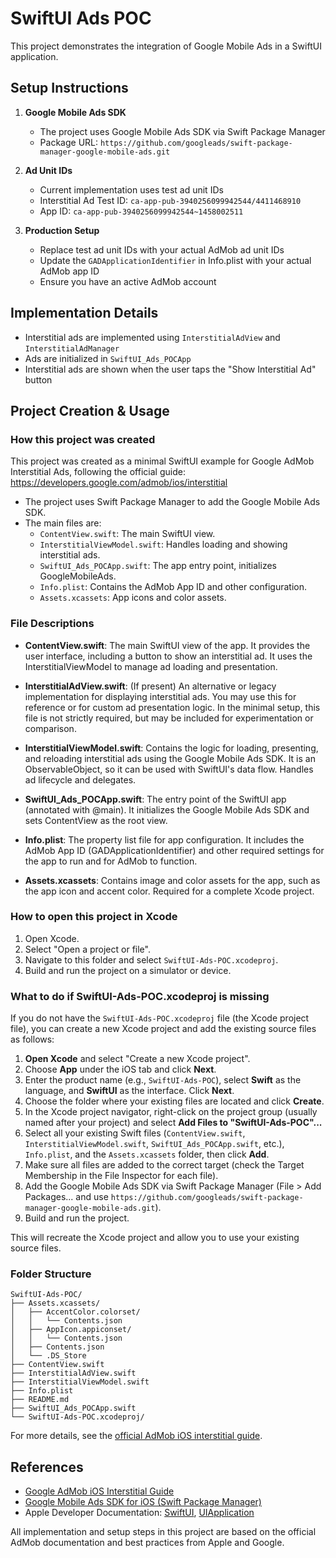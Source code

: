 # SwiftUI Ads POC

This project demonstrates the integration of Google Mobile Ads in a SwiftUI application.

## Setup Instructions

1. **Google Mobile Ads SDK**
   - The project uses Google Mobile Ads SDK via Swift Package Manager
   - Package URL: `https://github.com/googleads/swift-package-manager-google-mobile-ads.git`

2. **Ad Unit IDs**
   - Current implementation uses test ad unit IDs
   - Interstitial Ad Test ID: `ca-app-pub-3940256099942544/4411468910`
   - App ID: `ca-app-pub-3940256099942544~1458002511`

3. **Production Setup**
   - Replace test ad unit IDs with your actual AdMob ad unit IDs
   - Update the `GADApplicationIdentifier` in Info.plist with your actual AdMob app ID
   - Ensure you have an active AdMob account

## Implementation Details

- Interstitial ads are implemented using `InterstitialAdView` and `InterstitialAdManager`
- Ads are initialized in `SwiftUI_Ads_POCApp`
- Interstitial ads are shown when the user taps the "Show Interstitial Ad" button



## Project Creation & Usage

### How this project was created

This project was created as a minimal SwiftUI example for Google AdMob Interstitial Ads, following the official guide: https://developers.google.com/admob/ios/interstitial

- The project uses Swift Package Manager to add the Google Mobile Ads SDK.
- The main files are:
  - `ContentView.swift`: The main SwiftUI view.
  - `InterstitialViewModel.swift`: Handles loading and showing interstitial ads.
  - `SwiftUI_Ads_POCApp.swift`: The app entry point, initializes GoogleMobileAds.
  - `Info.plist`: Contains the AdMob App ID and other configuration.
  - `Assets.xcassets`: App icons and color assets.

### File Descriptions

- **ContentView.swift**: The main SwiftUI view of the app. It provides the user interface, including a button to show an interstitial ad. It uses the InterstitialViewModel to manage ad loading and presentation.

- **InterstitialAdView.swift**: (If present) An alternative or legacy implementation for displaying interstitial ads. You may use this for reference or for custom ad presentation logic. In the minimal setup, this file is not strictly required, but may be included for experimentation or comparison.

- **InterstitialViewModel.swift**: Contains the logic for loading, presenting, and reloading interstitial ads using the Google Mobile Ads SDK. It is an ObservableObject, so it can be used with SwiftUI's data flow. Handles ad lifecycle and delegates.

- **SwiftUI_Ads_POCApp.swift**: The entry point of the SwiftUI app (annotated with @main). It initializes the Google Mobile Ads SDK and sets ContentView as the root view.

- **Info.plist**: The property list file for app configuration. It includes the AdMob App ID (GADApplicationIdentifier) and other required settings for the app to run and for AdMob to function.

- **Assets.xcassets**: Contains image and color assets for the app, such as the app icon and accent color. Required for a complete Xcode project.

### How to open this project in Xcode 

1. Open Xcode.
2. Select "Open a project or file".
3. Navigate to this folder and select `SwiftUI-Ads-POC.xcodeproj`.
4. Build and run the project on a simulator or device.

### What to do if SwiftUI-Ads-POC.xcodeproj is missing

If you do not have the `SwiftUI-Ads-POC.xcodeproj` file (the Xcode project file), you can create a new Xcode project and add the existing source files as follows:

1. **Open Xcode** and select "Create a new Xcode project".
2. Choose **App** under the iOS tab and click **Next**.
3. Enter the product name (e.g., `SwiftUI-Ads-POC`), select **Swift** as the language, and **SwiftUI** as the interface. Click **Next**.
4. Choose the folder where your existing files are located and click **Create**.
5. In the Xcode project navigator, right-click on the project group (usually named after your project) and select **Add Files to "SwiftUI-Ads-POC"...**
6. Select all your existing Swift files (`ContentView.swift`, `InterstitialViewModel.swift`, `SwiftUI_Ads_POCApp.swift`, etc.), `Info.plist`, and the `Assets.xcassets` folder, then click **Add**.
7. Make sure all files are added to the correct target (check the Target Membership in the File Inspector for each file).
8. Add the Google Mobile Ads SDK via Swift Package Manager (File > Add Packages... and use `https://github.com/googleads/swift-package-manager-google-mobile-ads.git`).
9. Build and run the project.

This will recreate the Xcode project and allow you to use your existing source files.

### Folder Structure

```
SwiftUI-Ads-POC/
├── Assets.xcassets/
│   ├── AccentColor.colorset/
│   │   └── Contents.json
│   ├── AppIcon.appiconset/
│   │   └── Contents.json
│   ├── Contents.json
│   └── .DS_Store
├── ContentView.swift
├── InterstitialAdView.swift
├── InterstitialViewModel.swift
├── Info.plist
├── README.md
├── SwiftUI_Ads_POCApp.swift
└── SwiftUI-Ads-POC.xcodeproj/
```

For more details, see the [official AdMob iOS interstitial guide](https://developers.google.com/admob/ios/interstitial).

## References

- [Google AdMob iOS Interstitial Guide](https://developers.google.com/admob/ios/interstitial)
- [Google Mobile Ads SDK for iOS (Swift Package Manager)](https://github.com/googleads/swift-package-manager-google-mobile-ads)
- Apple Developer Documentation: [SwiftUI](https://developer.apple.com/documentation/swiftui), [UIApplication](https://developer.apple.com/documentation/uikit/uiapplication)

All implementation and setup steps in this project are based on the official AdMob documentation and best practices from Apple and Google. 